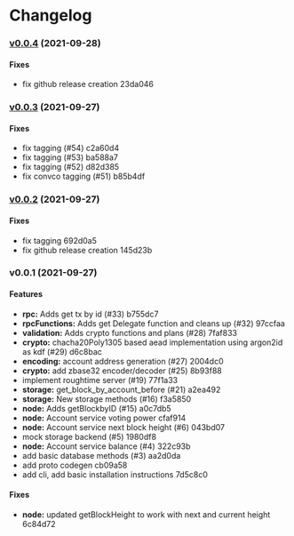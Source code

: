 # Changelog

### [v0.0.4](https://github.com/pognetwork/champ/compare/v0.0.3...v0.0.4) (2021-09-28)

#### Fixes

* fix github release creation 23da046


### [v0.0.3](https://github.com/pognetwork/champ/compare/v0.0.2...v0.0.3) (2021-09-27)

#### Fixes

* fix tagging (#54) c2a60d4
* fix tagging (#53) ba588a7
* fix tagging (#52) d82d385
* fix convco tagging (#51) b85b4df


### [v0.0.2](https://github.com/pognetwork/champ/compare/v0.0.1...v0.0.2) (2021-09-27)

#### Fixes

* fix tagging 692d0a5
* fix github release creation 145d23b


### v0.0.1 (2021-09-27)

#### Features

* **rpc:** Adds get tx by id (#33) b755dc7
* **rpcFunctions:** Adds get Delegate function and cleans up (#32) 97ccfaa
* **validation:** Adds crypto functions and plans (#28) 7faf833
* **crypto:** chacha20Poly1305 based aead implementation using argon2id as kdf (#29) d6c8bac
* **encoding:** account address generation (#27) 2004dc0
* **crypto:** add zbase32 encoder/decoder (#25) 8b93f88
* implement roughtime server (#19) 77f1a33
* **storage:** get_block_by_account_before (#21) a2ea492
* **storage:** New storage methods (#16) f3a5850
* **node:** Adds getBlockbyID (#15) a0c7db5
* **node:** Account service voting power cfaf914
* **node:** Account service next block height (#6) 043bd07
* mock storage backend (#5) 1980df8
* **node:** Account service balance (#4) 322c93b
* add basic database methods (#3) aa2d0da
* add proto codegen cb09a58
* add cli, add basic installation instructions 7d5c8c0

#### Fixes

* **node:** updated getBlockHeight to work with next and current height 6c84d72


